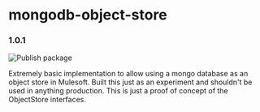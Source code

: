 # mongodb-object-store

### 1.0.1
![Publish package](https://github.com/mikeacjones/mongodb-object-store/workflows/Publish%20package/badge.svg?branch=1.0.1)

Extremely basic implementation to allow using a mongo database as an object store in Mulesoft. Built this just as an experiment and shouldn't be used in anything production. This is just a proof of concept of the ObjectStore interfaces.
